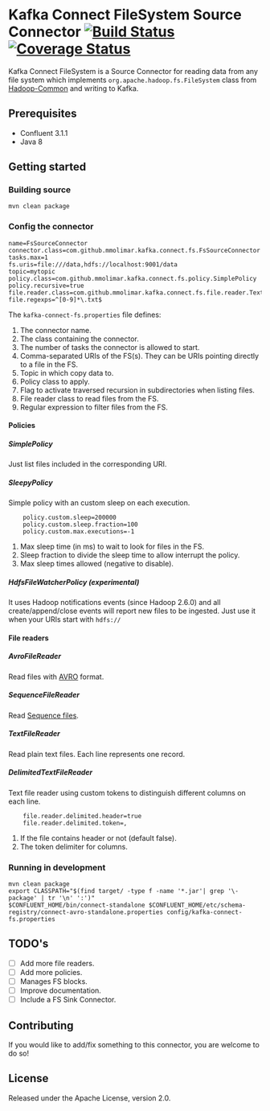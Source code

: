# Kafka Connect FileSystem Source Connector [![Build Status](https://travis-ci.org/mmolimar/kafka-connect-fs.svg?branch=master)](https://travis-ci.org/mmolimar/kafka-connect-fs)[![Coverage Status](https://coveralls.io/repos/github/mmolimar/kafka-connect-fs/badge.svg?branch=master)](https://coveralls.io/github/mmolimar/kafka-connect-fs?branch=master)

Kafka Connect FileSystem is a Source Connector for reading data from any file system which implements 
``org.apache.hadoop.fs.FileSystem`` class from [Hadoop-Common](https://github.com/apache/hadoop-common) and writing to Kafka.

## Prerequisites

- Confluent 3.1.1
- Java 8

## Getting started

### Building source ###
    mvn clean package

### Config the connector ###
    name=FsSourceConnector
    connector.class=com.github.mmolimar.kafka.connect.fs.FsSourceConnector
    tasks.max=1
    fs.uris=file:///data,hdfs://localhost:9001/data
    topic=mytopic
    policy.class=com.github.mmolimar.kafka.connect.fs.policy.SimplePolicy
    policy.recursive=true
    file.reader.class=com.github.mmolimar.kafka.connect.fs.file.reader.TextFileReader
    file.regexps=^[0-9]*\.txt$
The ``kafka-connect-fs.properties`` file defines:

1. The connector name.
2. The class containing the connector.
3. The number of tasks the connector is allowed to start.
4. Comma-separated URIs of the FS(s). They can be URIs pointing directly to a file in the FS.
5. Topic in which copy data to.
6. Policy class to apply.
7. Flag to activate traversed recursion in subdirectories when listing files.
8. File reader class to read files from the FS.
9. Regular expression to filter files from the FS.

#### Policies ####

##### SimplePolicy #####

Just list files included in the corresponding URI.

##### SleepyPolicy #####

Simple policy with an custom sleep on each execution.

```
    policy.custom.sleep=200000
    policy.custom.sleep.fraction=100
    policy.custom.max.executions=-1
```
1. Max sleep time (in ms) to wait to look for files in the FS.
2. Sleep fraction to divide the sleep time to allow interrupt the policy.
3. Max sleep times allowed (negative to disable).

##### HdfsFileWatcherPolicy (experimental) #####

It uses Hadoop notifications events (since Hadoop 2.6.0) and all create/append/close events will report new files to be ingested.
Just use it when your URIs start with ``hdfs://``

#### File readers ####

##### AvroFileReader #####

Read files with [AVRO](http://avro.apache.org/) format.

##### SequenceFileReader #####

Read [Sequence files](https://wiki.apache.org/hadoop/SequenceFile).

##### TextFileReader #####

Read plain text files. Each line represents one record.

##### DelimitedTextFileReader #####

Text file reader using custom tokens to distinguish different columns on each line. 

```
    file.reader.delimited.header=true
    file.reader.delimited.token=,
```
1. If the file contains header or not (default false).
2. The token delimiter for columns.

### Running in development ###
```
mvn clean package
export CLASSPATH="$(find target/ -type f -name '*.jar'| grep '\-package' | tr '\n' ':')"
$CONFLUENT_HOME/bin/connect-standalone $CONFLUENT_HOME/etc/schema-registry/connect-avro-standalone.properties config/kafka-connect-fs.properties
```

## TODO's

- [ ] Add more file readers.
- [ ] Add more policies.
- [ ] Manages FS blocks.
- [ ] Improve documentation.
- [ ] Include a FS Sink Connector.

## Contributing

If you would like to add/fix something to this connector, you are welcome to do so!

## License

Released under the Apache License, version 2.0.

